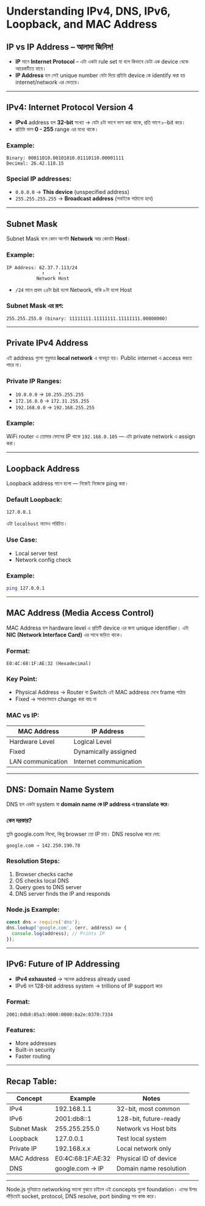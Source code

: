 # Understanding IPv4, DNS, IPv6, Loopback, and MAC Address

## IP vs IP Address – আলাদা জিনিস!

- **IP** মানে **Internet Protocol** – এটা একটা rule set যা বলে কিভাবে ডেটা এক device থেকে আরেকটিতে যাবে।
- **IP Address** হল সেই unique number যেটা দিয়ে প্রতিটা device কে identify করা হয় internet/network এর ভেতরে।

---

## IPv4: Internet Protocol Version 4

- **IPv4** address হল **32-bit** সংখ্যা → যেটা ৪টা ভাগে ভাগ করা থাকে, প্রতি ভাগে ৮-bit করে।
- প্রতিটা ভাগ **0 - 255** range এর মধ্যে থাকে।

### Example:
```
Binary: 00011010.00101010.01110110.00001111
Decimal: 26.42.118.15
```

### Special IP addresses:
- `0.0.0.0` → **This device** (unspecified address)
- `255.255.255.255` → **Broadcast address** (সবাইকে পাঠানো হবে)

---

## Subnet Mask

Subnet Mask বলে কোন অংশটা **Network** আর কোনটা **Host**।

### Example:
```
IP Address: 62.37.7.113/24
             ↑     ↑
           Network Host
```
- `/24` মানে প্রথম ২৪টা bit হলো Network, বাকি ৮টা হলো Host

### Subnet Mask এর রূপ:
```
255.255.255.0 (binary: 11111111.11111111.11111111.00000000)
```

---

## Private IPv4 Address

এই address গুলো শুধুমাত্র **local network** এ ব্যবহৃত হয়। Public internet এ access করতে পারে না।

### Private IP Ranges:
- `10.0.0.0` → `10.255.255.255`
- `172.16.0.0` → `172.31.255.255`
- `192.168.0.0` → `192.168.255.255`

### Example:
WiFi router এ তোমার ফোনের IP থাকে `192.168.0.105` — এটা private network এ assign করা।

---

## Loopback Address

Loopback address মানে হলো — নিজেই নিজেকে ping করা।

### Default Loopback:
```
127.0.0.1
```
এটা `localhost` নামেও পরিচিত।

### Use Case:
- Local server test
- Network config check

### Example:
```bash
ping 127.0.0.1
```

---

## MAC Address (Media Access Control)

MAC Address হল hardware level এ প্রতিটি device এর জন্য unique identifier। এটা **NIC (Network Interface Card)** এর সাথে জড়িত থাকে।

### Format:
```
E0:4C:68:1F:AE:32 (Hexadecimal)
```

### Key Point:
- Physical Address → Router বা Switch এই MAC address দেখে frame পাঠায়
- Fixed → সাধারণভাবে change করা যায় না

### MAC vs IP:
| MAC Address | IP Address |
|-------------|-------------|
| Hardware Level | Logical Level |
| Fixed | Dynamically assigned |
| LAN communication | Internet communication |

---

## DNS: Domain Name System

DNS হল একটা system যা **domain name কে IP address এ translate করে**।

### কেন দরকার?
তুমি google.com লিখো, কিন্তু browser তো IP চায়। DNS resolve করে দেয়:
```
google.com → 142.250.190.78
```

### Resolution Steps:
1. Browser checks cache
2. OS checks local DNS
3. Query goes to DNS server
4. DNS server finds the IP and responds

### Node.js Example:
```js
const dns = require('dns');
dns.lookup('google.com', (err, address) => {
  console.log(address); // Prints IP
});
```

---

## IPv6: Future of IP Addressing

- **IPv4 exhausted** → অনেক address already used
- IPv6 হল 128-bit address system → trillions of IP support করে

### Format:
```
2001:0db8:85a3:0000:0000:8a2e:0370:7334
```

### Features:
- More addresses
- Built-in security
- Faster routing

---

## Recap Table:
| Concept | Example | Notes |
|--------|---------|-------|
| IPv4 | 192.168.1.1 | 32-bit, most common |
| IPv6 | 2001:db8::1 | 128-bit, future-ready |
| Subnet Mask | 255.255.255.0 | Network vs Host bits |
| Loopback | 127.0.0.1 | Test local system |
| Private IP | 192.168.x.x | Local network only |
| MAC Address | E0:4C:68:1F:AE:32 | Physical ID of device |
| DNS | google.com → IP | Domain name resolution |

---

Node.js দুনিয়াতে networking ভালো বুঝতে চাইলে এই concepts গুলো foundation। এদের উপর দাঁড়িয়েই socket, protocol, DNS resolve, port binding সব কাজ করে।
